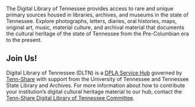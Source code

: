 The Digital Library of Tennessee provides access to rare and unique primary sources housed in libraries, archives, and museums in the state of Tennessee. Explore photographs, letters, diaries, oral histories, maps, original art, music, material culture, and archival material that documents the cultural heritage of the state of Tennessee from the Pre-Columbian era to the present.

## Join Us!
Digital Library of Tennessee (DLTN) is a [DPLA Service Hub](https://dp.la/info/hubs/)  governed by [Tenn-Share](https://www.tenn-share.org/) with support from the University of Tennessee and Tennessee State Library and Archives. For more information about how to contribute your institution’s digital cultural heritage material to our hub, contact the [Tenn-Share Digital Library of Tennessee Committee](https://www.tenn-share.org/AF_MemberCommittee.asp?committeeid=28).
